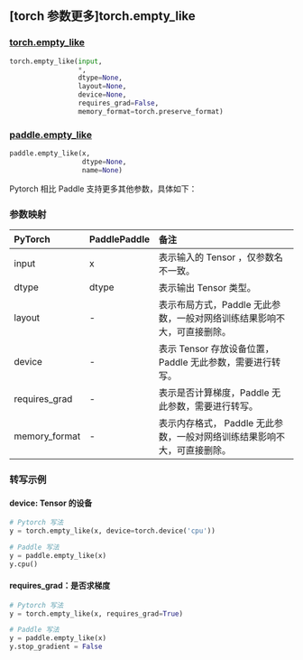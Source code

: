 ## [torch 参数更多]torch.empty_like

###  [torch.empty_like](https://pytorch.org/docs/stable/generated/torch.empty_like.html?highlight=empty_like#torch.empty_like)

```python
torch.empty_like(input,
                 *,
                 dtype=None,
                 layout=None,
                 device=None,
                 requires_grad=False,
                 memory_format=torch.preserve_format)
```

###  [paddle.empty_like](https://www.paddlepaddle.org.cn/documentation/docs/zh/api/paddle/empty_like_cn.html)

```python
paddle.empty_like(x,
                  dtype=None,
                  name=None)
```

Pytorch 相比 Paddle 支持更多其他参数，具体如下：

### 参数映射

| PyTorch       | PaddlePaddle | 备注                                                         |
| :------------ | :----------- | :----------------------------------------------------------- |
| input         | x            | 表示输入的 Tensor ，仅参数名不一致。                         |
| dtype         | dtype        | 表示输出 Tensor 类型。                                       |
| layout        | -            | 表示布局方式，Paddle 无此参数，一般对网络训练结果影响不大，可直接删除。 |
| device        | -            | 表示 Tensor 存放设备位置，Paddle 无此参数，需要进行转写。    |
| requires_grad | -            | 表示是否计算梯度，Paddle 无此参数，需要进行转写。            |
| memory_format | -            | 表示内存格式， Paddle 无此参数，一般对网络训练结果影响不大，可直接删除。 |

### 转写示例

#### device: Tensor 的设备

```python
# Pytorch 写法
y = torch.empty_like(x, device=torch.device('cpu'))

# Paddle 写法
y = paddle.empty_like(x)
y.cpu()
```

#### requires_grad：是否求梯度

```python
# Pytorch 写法
y = torch.empty_like(x, requires_grad=True)

# Paddle 写法
y = paddle.empty_like(x)
y.stop_gradient = False
```
